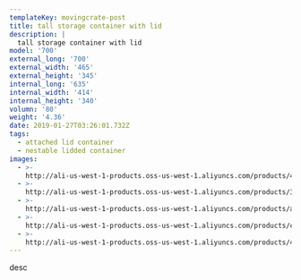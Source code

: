 ```yaml
---
templateKey: movingcrate-post
title: tall storage container with lid
description: |
  tall storage container with lid
model: '700'
external_long: '700'
external_width: '465'
external_height: '345'
internal_long: '635'
internal_width: '414'
internal_height: '340'
volumn: '80'
weight: '4.36'
date: 2019-01-27T03:26:01.732Z
tags:
  - attached lid container
  - nestable lidded container
images:
  - >-
    http://ali-us-west-1-products.oss-us-west-1.aliyuncs.com/products/4d4c82d7100a49bb9f77e1e3aeb2bea2.JPG
  - >-
    http://ali-us-west-1-products.oss-us-west-1.aliyuncs.com/products/3b245e4b3fce4ad7b447cd7d534dc553.JPG
  - >-
    http://ali-us-west-1-products.oss-us-west-1.aliyuncs.com/products/a2c598acc26f4f64acf08c830eb674f3.JPG
  - >-
    http://ali-us-west-1-products.oss-us-west-1.aliyuncs.com/products/c799b760ebc84385bcf0d5d367f1c810.jpg
  - >-
    http://ali-us-west-1-products.oss-us-west-1.aliyuncs.com/products/458b825d61b244a791cc0c5644c495d4.jpg
---
```

desc
